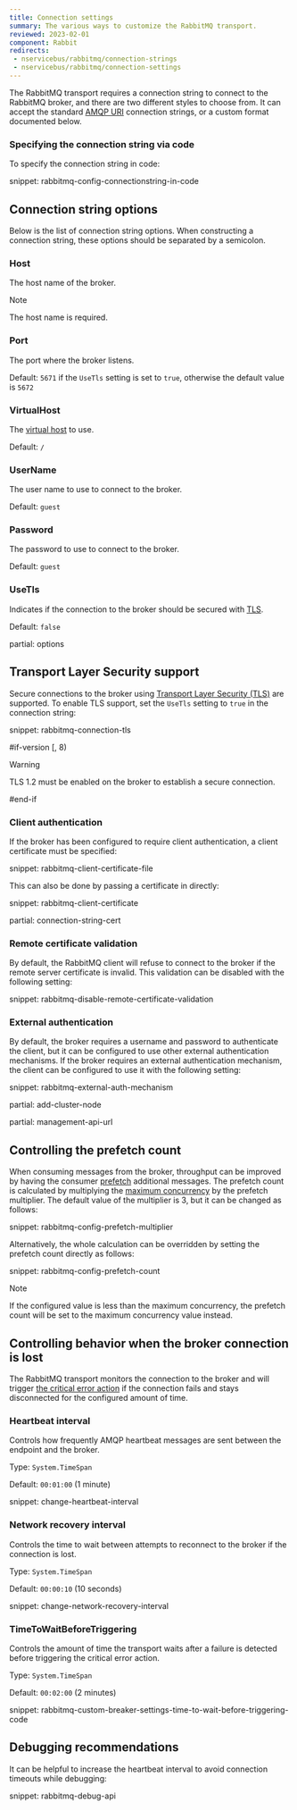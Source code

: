 ```yaml
---
title: Connection settings
summary: The various ways to customize the RabbitMQ transport.
reviewed: 2023-02-01
component: Rabbit
redirects:
 - nservicebus/rabbitmq/connection-strings
 - nservicebus/rabbitmq/connection-settings
---
```


The RabbitMQ transport requires a connection string to connect to the RabbitMQ broker, and there are two different styles to choose from. It can accept the standard [AMQP URI](https://www.rabbitmq.com/uri-spec.html) connection strings, or a custom format documented below.


### Specifying the connection string via code

To specify the connection string in code:

snippet: rabbitmq-config-connectionstring-in-code


## Connection string options

Below is the list of connection string options. When constructing a connection string, these options should be separated by a semicolon.


### Host

The host name of the broker.

> [!NOTE]
> The host name is required.

### Port

The port where the broker listens.

Default: `5671` if the `UseTls` setting is set to `true`, otherwise the default value is `5672`

### VirtualHost

The [virtual host](https://www.rabbitmq.com/vhosts.html) to use.

Default: `/`

### UserName

The user name to use to connect to the broker.

Default: `guest`

### Password

The password to use to connect to the broker.

Default: `guest`

### UseTls

Indicates if the connection to the broker should be secured with [TLS](#transport-layer-security-support).

Default: `false`

partial: options

## Transport Layer Security support

Secure connections to the broker using [Transport Layer Security (TLS)](https://www.rabbitmq.com/ssl.html) are supported. To enable TLS support, set the `UseTls` setting to `true` in the connection string:

snippet: rabbitmq-connection-tls

#if-version [, 8)

> [!WARNING]
> TLS 1.2 must be enabled on the broker to establish a secure connection.

#end-if

### Client authentication

If the broker has been configured to require client authentication, a client certificate must be specified:

snippet: rabbitmq-client-certificate-file

This can also be done by passing a certificate in directly:

snippet: rabbitmq-client-certificate

partial: connection-string-cert

### Remote certificate validation

By default, the RabbitMQ client will refuse to connect to the broker if the remote server certificate is invalid. This validation can be disabled with the following setting:

snippet: rabbitmq-disable-remote-certificate-validation

### External authentication

By default, the broker requires a username and password to authenticate the client, but it can be configured to use other external authentication mechanisms. If the broker requires an external authentication mechanism, the client can be configured to use it with the following setting:

snippet: rabbitmq-external-auth-mechanism

partial: add-cluster-node

partial: management-api-url

## Controlling the prefetch count

When consuming messages from the broker, throughput can be improved by having the consumer [prefetch](https://www.rabbitmq.com/consumer-prefetch.html) additional messages.
The prefetch count is calculated by multiplying the [maximum concurrency](/nservicebus/operations/tuning.md) by the prefetch multiplier. The default value of the multiplier is 3, but it can be changed as follows:

snippet: rabbitmq-config-prefetch-multiplier

Alternatively, the whole calculation can be overridden by setting the prefetch count directly as follows:

snippet: rabbitmq-config-prefetch-count

> [!NOTE]
> If the configured value is less than the maximum concurrency, the prefetch count will be set to the maximum concurrency value instead.

## Controlling behavior when the broker connection is lost

The RabbitMQ transport monitors the connection to the broker and will trigger [the critical error action](/nservicebus/hosting/critical-errors.md) if the connection fails and stays disconnected for the configured amount of time.

### Heartbeat interval

Controls how frequently AMQP heartbeat messages are sent between the endpoint and the broker.

Type: `System.TimeSpan`

Default: `00:01:00` (1 minute)

snippet: change-heartbeat-interval

### Network recovery interval

Controls the time to wait between attempts to reconnect to the broker if the connection is lost.

Type: `System.TimeSpan`

Default: `00:00:10` (10 seconds)

snippet: change-network-recovery-interval

### TimeToWaitBeforeTriggering

Controls the amount of time the transport waits after a failure is detected before triggering the critical error action.

Type: `System.TimeSpan`

Default: `00:02:00` (2 minutes)

snippet: rabbitmq-custom-breaker-settings-time-to-wait-before-triggering-code

## Debugging recommendations

It can be helpful to increase the heartbeat interval to avoid connection timeouts while debugging:

snippet: rabbitmq-debug-api
